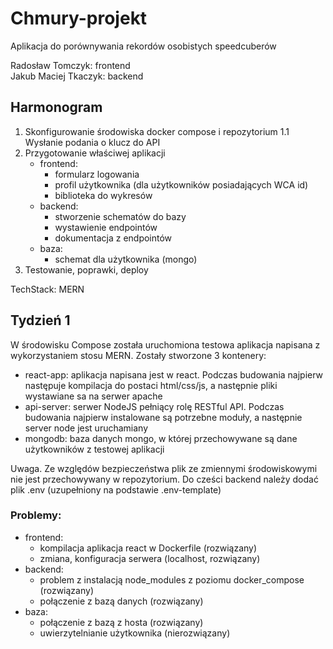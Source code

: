 # Chmury-projekt
Aplikacja do porównywania rekordów osobistych speedcuberów

Radosław Tomczyk: frontend<br>
Jakub Maciej Tkaczyk: backend

## Harmonogram

1. Skonfigurowanie środowiska docker compose i repozytorium
    1.1 Wysłanie podania o klucz do API
2. Przygotowanie właściwej aplikacji
    - frontend: 
        - formularz logowania
        - profil użytkownika (dla użytkowników posiadających WCA id)
        - biblioteka do wykresów
    - backend: 
        - stworzenie schematów do bazy
        - wystawienie endpointów
        - dokumentacja z endpointów
    - baza:
        - schemat dla użytkownika (mongo)
3. Testowanie, poprawki, deploy

TechStack: MERN

## Tydzień 1
W środowisku Compose została uruchomiona testowa aplikacja napisana z wykorzystaniem stosu MERN. Zostały stworzone 3 kontenery:
- react-app: aplikacja napisana jest w react. Podczas budowania najpierw następuje kompilacja do postaci html/css/js, a następnie pliki wystawiane sa na serwer apache
- api-server: serwer NodeJS pełniący rolę RESTful API. Podczas budowania najpierw instalowane są potrzebne moduły, a następnie server node jest uruchamiany
- mongodb: baza danych mongo, w której przechowywane są dane użytkowników z testowej aplikacji

Uwaga. Ze względów bezpieczeństwa plik ze zmiennymi środowiskowymi nie jest przechowywany w repozytorium. Do cześci backend należy dodać plik .env (uzupełniony na podstawie .env-template)


### Problemy:
- frontend: 
    - kompilacja aplikacja react w Dockerfile (rozwiązany)
    - zmiana, konfiguracja serwera (localhost, rozwiązany)
- backend: 
    - problem z instalacją node_modules z poziomu docker_compose (rozwiązany)
    - połączenie z bazą danych (rozwiązany)
- baza:
    - połączenie z bazą z hosta (rozwiązany)
    - uwierzytelnianie użytkownika (nierozwiązany)
